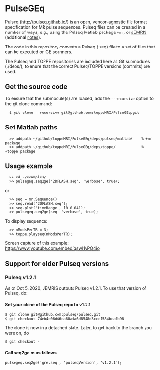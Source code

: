 # PulseGEq

Pulseq (http://pulseq.github.io/) is an open, vendor-agnostic file format specification for MR pulse sequences.
Pulseq files can be created in a number of ways, e.g., using the Pulseq Matlab package `+mr`, or 
[JEMRIS](http://jemris.org/) (additional [notes](JEMRIS.md)).

The code in this repository converts a Pulseq (.seq) file to a set of files that can be executed on GE scanners.

The Pulseq and TOPPE repositories are included here as Git submodules (./deps/),
to enure that the correct Pulseq/TOPPE versions (commits) are used.


## Get the source code

To ensure that the submodule(s) are loaded, add the `--recursive` option to the git clone command:

<!--- 
$ git clone --recurse-submodules git@github.com:toppeMRI/PulseGEq.git>
-->

```
  $ git clone --recursive git@github.com:toppeMRI/PulseGEq.git
```


## Set Matlab paths

```
  >> addpath ~/github/toppeMRI/PulseGEq/deps/pulseq/matlab/    % +mr package
  >> addpath ~/github/toppeMRI/PulseGEq/deps/toppe/            % +toppe package
```


## Usage example

```
  >> cd ./examples/
  >> pulsegeq.seq2ge('2DFLASH.seq', 'verbose', true);
```
or
```
  >> seq = mr.Sequence();
  >> seq.read('2DFLASH.seq');
  >> seq.plot('timeRange', [0 0.04]);
  >> pulsegeq.seq2ge(seq, 'verbose', true);
```

To display sequence:
```
  >> nModsPerTR = 3;
  >> toppe.playseq(nModsPerTR);

```

Screen capture of this example: https://www.youtube.com/embed/qswI1vPQ4io


## Support for older Pulseq versions


### Pulseq v1.2.1

As of Oct 5, 2020, JEMRIS outputs Pulseq v1.2.1.
To use that version of Pulseq, do:


#### Set your clone of the Pulseq repo to v1.2.1

```
$ git clone git@github.com:pulseq/pulseq.git
$ git checkout 74eb4c06d66ca60a6a6d8548d3ccc1584bca0b98
```
The clone is now in a detached state. Later, to get back to the branch you were on, do
```
$ git checkout -
```

#### Call seq2ge.m as follows
```
pulsegeq.seq2ge('gre.seq', 'pulseqVersion', 'v1.2.1');
```
